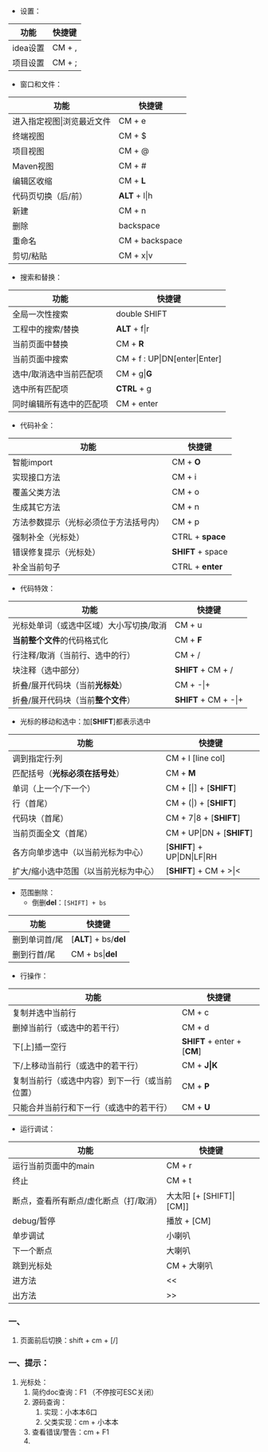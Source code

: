 

<br><br>

- 设置：

| 功能 | 快捷键 |
| --- | --- |
| idea设置 | CM + , |
| 项目设置 | CM + ; |

- 窗口和文件：

| 功能 | 快捷键 |
| --- | --- |
| 进入指定视图\|浏览最近文件 | CM + e |
| 终端视图 | CM + $ |
| 项目视图 | CM + @ |
| Maven视图 | CM + # |
| 编辑区收缩 | CM + **L** |
| 代码页切换（后/前）| **ALT** + l\|h |
| 新建 | CM + n |
| 删除 | backspace |
| 重命名 | CM + backspace |
| 剪切/粘贴 | CM + x\|v |

- 搜索和替换：

| 功能 | 快捷键 |
| --- | --- |
| 全局一次性搜索 | double SHIFT |
| 工程中的搜索/替换 | **ALT** + f\|r |
| 当前页面中替换 | CM + **R** |
| 当前页面中搜索 | CM + f : UP\|DN[enter\|Enter] |
| 选中/取消选中当前匹配项 | CM + g\|**G** |
| 选中所有匹配项 | **CTRL** + g |
| 同时编辑所有选中的匹配项 | CM + enter |

- 代码补全：

| 功能 | 快捷键 |
| --- | --- |
| 智能import | CM + **O** |
| 实现接口方法 | CM + i |
| 覆盖父类方法 | CM + o |
| 生成其它方法 | CM + n |
| 方法参数提示（光标必须位于方法括号内）| CM + p |
| 强制补全（光标处）| CTRL + **space** |
| 错误修复提示（光标处）| **SHIFT** + space |
| 补全当前句子 | CTRL + **enter** |

- 代码特效：

| 功能 | 快捷键 |
| --- | --- |
| 光标处单词（或选中区域）大小写切换/取消 | CM + u |
| **当前整个文件**的代码格式化 | CM + **F** |
| 行注释/取消（当前行、选中的行）| CM + / |
| 块注释（选中部分）| **SHIFT** + CM + / |
| 折叠/展开代码块（当前**光标处**）| CM + -\|+ |
| 折叠/展开代码块（当前**整个文件**）| **SHIFT** + CM + -\|+ |

- 光标的移动和选中：加[**SHIFT**]都表示选中

| 功能 | 快捷键 |
| --- | --- |
| 调到指定行:列 | CM + l [line col] |
| 匹配括号（**光标必须在括号处**）| CM + **M** |
| 单词（上一个/下一个）| CM + [\|] + [**SHIFT**] |
| 行（首尾）| CM + (\|) + [**SHIFT**] |
| 代码块（首尾）| CM + 7\|8 + [**SHIFT**] |
| 当前页面全文（首尾）| CM + UP\|DN + [**SHIFT**] |
| 各方向单步选中（以当前光标为中心）| [**SHIFT**] + UP\|DN\|LF\|RH |
| 扩大/缩小选中范围（以当前光标为中心）| [**SHIFT**] + CM + >\|< |

- 范围删除：
   - 倒删**del**：`[SHIFT] + bs`

| 功能 | 快捷键 |
| --- | --- |
| 删到单词首/尾 | [**ALT**] + bs/**del** |
| 删到行首/尾 | CM + bs\|**del** |

- 行操作：

| 功能 | 快捷键 |
| --- | --- |
| 复制并选中当前行 | CM + c |
| 删掉当前行（或选中的若干行）| CM + d |
| 下[上]插一空行 | **SHIFT** + enter + [**CM**] |
| 下/上移动当前行（或选中的若干行）| CM + **J\|K** |
| 复制当前行（或选中内容）到下一行（或当前位置）| CM + **P** |
| 只能合并当前行和下一行（或选中的若干行）| CM + **U** |

- 运行调试：

| 功能 | 快捷键 |
| --- | --- |
| 运行当前页面中的main | CM + r |
| 终止 | CM + t |
| 断点，查看所有断点/虚化断点（打/取消）| 大太阳 [+ [SHIFT]\|[CM]] |
| debug/暂停 | 播放 + [CM] |
| 单步调试 | 小喇叭 |
| 下一个断点 | 大喇叭 |
| 跳到光标处 | CM + 大喇叭 |
| 进方法 | << |
| 出方法 | >> |

### 一、

1. 页面前后切换：shift + cm + [/]


### 一、提示：



1. 光标处：
   1. 简约doc查询：F1 （不停按可ESC关闭）
   2. 源码查询：
      1. 实现：小本本6口
      2. 父类实现：cm + 小本本
   2. 查看错误/警告：cm + F1
   3.
